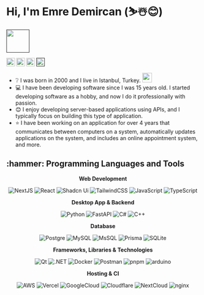 # Hi, I'm Emre Demircan (⛷️☃️😊)
[<img src="https://readme-typing-svg.herokuapp.com?font=comfortaa&pause=1000&color=%23F77B93&lines=Nice+to+e-meet+you!;I'm+a+Software+Engineer.;I+enjoy+learning+new+technologies." height="60" />]()

[<img src="https://img.shields.io/badge/-LinkedIn-0e76a8?style=flat&logo=Linkedin&logoColor=white" height="22" />](https://www.linkedin.com/in/emre-demircan-940504177/)
[<img src="https://img.shields.io/badge/Gmail-D14836?style=flat&logo=gmail&logoColor=white" height="22" />](mailto:emrecpp1@gmail.com)
[<img src="https://img.shields.io/badge/YouTube-%23FF0000.svg?style=flat&logo=YouTube&logoColor=white" height="22" />](https://www.youtube.com/@EmreDemircan)
[<img src="https://komarev.com/ghpvc/?username=emrecpp" height="22" />]()    


* ❔ I was born in 2000 and I live in Istanbul, Turkey. <img src="https://upload.wikimedia.org/wikipedia/commons/thumb/b/b4/Flag_of_Turkey.svg/150px-Flag_of_Turkey.svg.png" width="25"/>
* :computer: I have been developing software since I was 15 years old. I started developing software as a hobby, and now I do it professionally with passion.
* :blush: I enjoy developing server-based applications using APIs, and I typically focus on building this type of application.
* :star: I have been working on an application for over 4 years that communicates between computers on a system, automatically updates applications on the system, and includes an online appointment system, and more.
  


<h2> :hammer: Programming Languages and Tools </h2>

<div align="center">

**Web Development**

![NextJS](https://img.shields.io/badge/next.js-000000?style=for-the-badge&logo=nextdotjs&logoColor=white) 
![React](https://img.shields.io/badge/React-20232A?style=for-the-badge&logo=react&logoColor=61DAFB)
![Shadcn Ui](https://img.shields.io/badge/shadcn-20232A?style=for-the-badge&logo=shadcnui&logoColor=red) 
![TailwindCSS](https://img.shields.io/badge/Tailwind_CSS-000000?style=for-the-badge&logo=tailwind-css&logoColor=38bdf8)
![JavaScript](https://img.shields.io/badge/JavaScript-323330?style=for-the-badge&logo=javascript&logoColor=F7DF1E) 
![TypeScript](https://img.shields.io/badge/TypeScript-000000?style=for-the-badge&logo=typescript&logoColor=2f74c0)

**Desktop App & Backend**

![Python](https://img.shields.io/badge/Python-3776AB?style=for-the-badge&logo=python&logoColor=white)
![FastAPI](https://img.shields.io/badge/fastapi-109989?style=for-the-badge&logo=FASTAPI&logoColor=white)
![C#](https://img.shields.io/badge/C%23-239120?style=for-the-badge&logo=c-sharp&logoColor=white)
![C++](https://img.shields.io/badge/C%2B%2B-00599C?style=for-the-badge&logo=c%2B%2B&logoColor=white)

**Database**

![Postgre](https://img.shields.io/badge/PostgreSQL-316192?style=for-the-badge&logo=postgresql&logoColor=white)
![MySQL](https://img.shields.io/badge/MySQL-00000F?style=for-the-badge&logo=mysql&logoColor=white) 
![MsSQL](https://img.shields.io/badge/Microsoft%20SQL%20Server-CC2927?style=for-the-badge&logo=microsoft%20sql%20server&logoColor=white)
![Prisma](https://img.shields.io/badge/prisma-1B222D?style=for-the-badge&logo=prisma&logoColor=white)
![SQLite](https://img.shields.io/badge/Sqlite-003B57?style=for-the-badge&logo=sqlite&logoColor=white)

**Frameworks, Libraries & Technologies**

![Qt](https://img.shields.io/badge/Qt-41CD52?style=for-the-badge&logo=qt&logoColor=white)
![.NET](https://img.shields.io/badge/.NET-512BD4?style=for-the-badge&logo=dotnet&logoColor=white)
![Docker](https://img.shields.io/badge/Docker-2CA5E0?style=for-the-badge&logo=docker&logoColor=white)
![Postman](https://img.shields.io/badge/Postman-FF6C37?style=for-the-badge&logo=Postman&logoColor=white)
![pnpm](https://img.shields.io/badge/pnpm-yellow?style=for-the-badge&logo=pnpm&logoColor=white)
![arduino](https://img.shields.io/badge/Arduino-00979D?style=for-the-badge&logo=Arduino&logoColor=white)


**Hosting & CI**

![AWS](https://img.shields.io/badge/Amazon_AWS-FF9900?style=for-the-badge&logo=amazonaws&logoColor=white) 
![Vercel](https://img.shields.io/badge/Vercel-000000?style=for-the-badge&logo=vercel&logoColor=white)
![GoogleCloud](https://img.shields.io/badge/Google_Cloud-4285F4?style=for-the-badge&logo=google-cloud&logoColor=white)
![Cloudflare](https://img.shields.io/badge/Cloudflare-F38020?style=for-the-badge&logo=Cloudflare&logoColor=white)
![NextCloud](https://img.shields.io/badge/Nextcloud-0082C9?style=for-the-badge&logo=Nextcloud&logoColor=white)
![nginx](https://img.shields.io/badge/Nginx-009639?style=for-the-badge&logo=nginx&logoColor=white)

</div>
